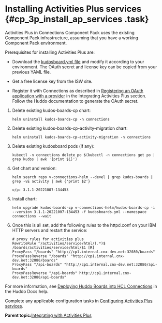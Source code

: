 # Installing Activities Plus services {#cp_3p_install_ap_services .task}

Activities Plus in Connections Component Pack uses the existing Component Pack infrastructure, assuming that you have a working Component Pack environment.

Prerequisites for installing Activities Plus are:

-   Download the [kudosboard.yml file](https://github.com/HCL-TECH-SOFTWARE/connections-automation/tree/main/roles/hcl/component-pack-harbor/templates/helmvars/kudosboards.yml.j2) and modify it according to your environment. The OAuth secret and license key can be copied from your previous YAML file.

-   Get a free license key from the ISW site.

-   Register it with Connections as described in [Registering an OAuth application with a provider](cp_3p_config_ap_oauth.dita) in the Integrating Activities Plus section. Follow the Huddo documentation to generate the OAuth secret.


1.  Delete existing kudos-boards-cp chart:

    ``` {#codeblock_idr_45r_bvb}
    helm uninstall kudos-boards-cp -n connections
    ```

2.  Delete existing kudos-boards-cp-activity-migration chart:

    ``` {#codeblock_o5y_td4_hvb}
    helm uninstall kudos-boards-cp-activity-migration -n connections
    ```

3.  Delete existing kudosboard pods \(if any\):

    ``` {#codeblock_jdr_45r_bvb}
    kubectl -n connections delete po $(kubectl -n connections get po | grep kudos | awk '{print $1}')
    ```

4.  Get chart and version:

    ``` {#codeblock_kdr_45r_bvb}
    helm search repo v-connections-helm --devel | grep kudos-boards | grep -vE activity | awk {'print $2'}
    ```

    ``` {#codeblock_ajz_4fh_dvb}
    o/p: 3.1.1-20221007-134453
    ```

5.  Install chart:

    ``` {#codeblock_ldr_45r_bvb}
    helm upgrade kudos-boards-cp v-connections-helm/kudos-boards-cp -i --version 3.1.1-20221007-134453 -f kudosboards.yml --namespace connections --wait
    ```

6.  Once this is all set, add the following rules to the httpd.conf on your IBM HTTP servers and restart the service:

    ``` {#codeblock_sbn_1np_fvb}
    # proxy rules for activities plus 
    RewriteRule ^/activities/service/html/(.*)$ /boards/activities/service/html/$1 [R] 
    ProxyPass "/boards" "http://cp1.internal.cnx-dev.net:32080/boards" 
    ProxyPassReverse "/boards" "http://cp1.internal.cnx-dev.net:32080/boards" 
    ProxyPass "/api-boards" "http://cp1.internal.cnx-dev.net:32080/api-boards" 
    ProxyPassReverse "/api-boards" http://cp1.internal.cnx-dev.net:32080/api-boards"
    ```


For more information, see [Deploying Huddo Boards into HCL Connections](https://docs.huddo.com/boards/cp/) in the Huddo Docs help.

Complete any applicable configuration tasks in [Configuring Activities Plus services](cp_3p_config_ap_intro.md).

**Parent topic:**[Integrating with Activities Plus](../install/cp_3p_integrate_intro.md)

